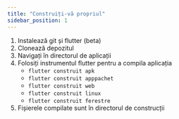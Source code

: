 ```yaml
---
title: "Construiți-vă propriul"
sidebar_position: 1
---
```


1. Instalează git și flutter (beta)
2. Clonează depozitul
3. Navigați în directorul de aplicații
4. Folosiți instrumentul flutter pentru a compila aplicația
   * `flutter construit apk`
   * `flutter construit apppachet`
   * `flutter construit web`
   * `flutter construit linux`
   * `flutter construit ferestre`
5. Fișierele compilate sunt în directorul de construcții

